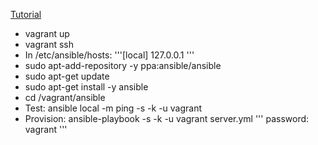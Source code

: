 [Tutorial](https://serversforhackers.com/an-ansible-tutorial)


* vagrant up
* vagrant ssh
* In /etc/ansible/hosts:
'''[local]
127.0.0.1
'''
* sudo apt-add-repository -y ppa:ansible/ansible
* sudo apt-get update
* sudo apt-get install -y ansible
* cd /vagrant/ansible
* Test: ansible local -m ping -s -k -u vagrant
* Provision: ansible-playbook -s -k -u vagrant server.yml
''' password: vagrant
'''
